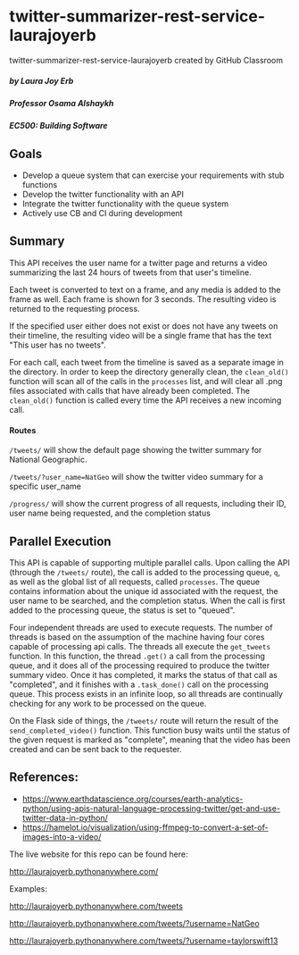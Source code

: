 # twitter-summarizer-rest-service-laurajoyerb
twitter-summarizer-rest-service-laurajoyerb created by GitHub Classroom

##### by Laura Joy Erb
##### Professor Osama Alshaykh
##### EC500: Building Software

## Goals
 - Develop a queue system that can exercise your requirements with stub functions
 - Develop the twitter functionality with an API
 - Integrate the twitter functionality with the queue system
 - Actively use CB and CI during development

## Summary
This API receives the user name for a twitter page and returns a video summarizing the last 24 hours of tweets from that user's timeline.

Each tweet is converted to text on a frame, and any media is added to the frame as well. Each frame is shown for 3 seconds. The resulting video is returned to the requesting process.

If the specified user either does not exist or does not have any tweets on their timeline, the resulting video will be a single frame that has the text "This user has no tweets".

For each call, each tweet from the timeline is saved as a separate image in the directory. In order to keep the directory generally clean, the `clean_old()` function will scan all of the calls in the `processes` list, and will clear all .png files associated with calls that have already been completed. The `clean_old()` function is called every time the API receives a new incoming call.

#### Routes
`/tweets/` will show the default page showing the twitter summary for National Geographic.

`/tweets/?user_name=NatGeo` will show the twitter video summary for a specific user_name

`/progress/` will show the current progress of all requests, including their ID, user name being requested, and the completion status

## Parallel Execution
This API is capable of supporting multiple parallel calls. Upon calling the API (through the `/tweets/` route), the call is added to the processing queue, `q`, as well as the global list of all requests, called `processes`. The queue contains information about the unique id associated with the request, the user name to be searched, and the completion status. When the call is first added to the processing queue, the status is set to "queued".

Four independent threads are used to execute requests. The number of threads is based on the assumption of the machine having four cores capable of processing api calls. The threads all execute the `get_tweets` function. In this function, the thread `.get()` a call from the processing queue, and it does all of the processing required to produce the twitter summary video. Once it has completed, it marks the status of that call as "completed", and it finishes with a `.task_done()` call on the processing queue. This process exists in an infinite loop, so all threads are continually checking for any work to be processed on the queue.

On the Flask side of things, the `/tweets/` route will return the result of the `send_completed_video()` function. This function busy waits until the status of the given request is marked as "complete", meaning that the video has been created and can be sent back to the requester.

## References:
- https://www.earthdatascience.org/courses/earth-analytics-python/using-apis-natural-language-processing-twitter/get-and-use-twitter-data-in-python/
- https://hamelot.io/visualization/using-ffmpeg-to-convert-a-set-of-images-into-a-video/


The live website for this repo can be found here:

http://laurajoyerb.pythonanywhere.com/

Examples:

http://laurajoyerb.pythonanywhere.com/tweets

http://laurajoyerb.pythonanywhere.com/tweets/?username=NatGeo

http://laurajoyerb.pythonanywhere.com/tweets/?username=taylorswift13
